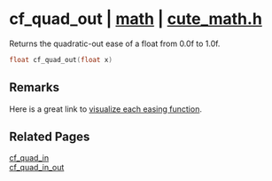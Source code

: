 # cf_quad_out | [math](https://github.com/RandyGaul/cute_framework/blob/master/docs/math/README.md) | [cute_math.h](https://github.com/RandyGaul/cute_framework/blob/master/include/cute_math.h)

Returns the quadratic-out ease of a float from 0.0f to 1.0f.

```cpp
float cf_quad_out(float x)
```

## Remarks

Here is a great link to [visualize each easing function](https://easings.net/).

## Related Pages

[cf_quad_in](https://github.com/RandyGaul/cute_framework/blob/master/docs/math/cf_quad_in.md)  
[cf_quad_in_out](https://github.com/RandyGaul/cute_framework/blob/master/docs/math/cf_quad_in_out.md)  
